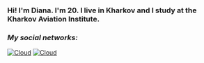 ### Hi! I'm Diana. I'm 20. I live in Kharkov and I study at the Kharkov Aviation Institute. 




### *My social networks:*

[![Cloud](https://img.shields.io/badge/instagram-ffffff?style=for-the-badge&logo=instagram)](https://www.instagram.com/dianakyryna/)
[![Cloud](https://img.shields.io/badge/Telegram-ffffff?style=for-the-badge&logo=telegram)](https://t.me/dkyryna)

<!--
**dianaky/dianaky** is a ✨ _special_ ✨ repository because its `README.md` (this file) appears on your GitHub profile.

Here are some ideas to get you started:

- 🔭 I’m currently working on ...
- 🌱 I’m currently learning ...
- 👯 I’m looking to collaborate on ...
- 🤔 I’m looking for help with ...
- 💬 Ask me about ...
- 📫 How to reach me: ...
- 😄 Pronouns: ...
- ⚡ Fun fact: ...
-->
